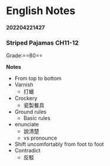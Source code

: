 # English Notes

#### 202204221427
### Striped Pajamas CH11-12
Grade:==80==

**Notes**
- From top to bottom
- Varnish
	- 打蠟
- Crockery
	- 瓷製餐具
- Ground rules
	- Basic rules
- enunciate
	- 說清楚
	- vs pronounce
- Shift uncomfortably from foot to foot
- Contradict
	- 反駁










